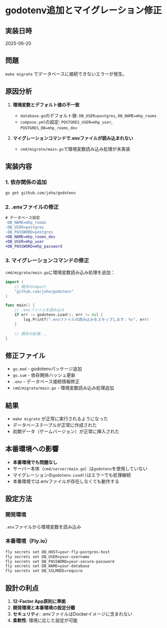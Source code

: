 # godotenv追加とマイグレーション修正

## 実装日時
2025-06-20

## 問題
`make migrate` でデータベースに接続できないエラーが発生。

## 原因分析
1. **環境変数とデフォルト値の不一致**
   - `database.go`のデフォルト値: `DB_USER=postgres`, `DB_NAME=mhp_rooms`
   - `compose.yml`の設定: `POSTGRES_USER=mhp_user`, `POSTGRES_DB=mhp_rooms_dev`

2. **マイグレーションコマンドで.envファイルが読み込まれない**
   - `cmd/migrate/main.go`で環境変数読み込み処理が未実装

## 実装内容

### 1. 依存関係の追加
```bash
go get github.com/joho/godotenv
```

### 2. .envファイルの修正
```diff
# データベース設定
-DB_NAME=mhp_rooms
-DB_USER=postgres
-DB_PASSWORD=postgres
+DB_NAME=mhp_rooms_dev
+DB_USER=mhp_user
+DB_PASSWORD=mhp_password
```

### 3. マイグレーションコマンドの修正
`cmd/migrate/main.go`に環境変数読み込み処理を追加：

```go
import (
    // 既存のimport
    "github.com/joho/godotenv"
)

func main() {
    // .envファイルを読み込み
    if err := godotenv.Load(); err != nil {
        log.Printf(".envファイルの読み込みをスキップします: %v", err)
    }
    
    // 既存の処理...
}
```

## 修正ファイル
- `go.mod` - godotenvパッケージ追加
- `go.sum` - 依存関係ハッシュ更新
- `.env` - データベース接続情報修正
- `cmd/migrate/main.go` - 環境変数読み込み処理追加

## 結果
- `make migrate` が正常に実行されるようになった
- データベーステーブルが正常に作成された
- 初期データ（ゲームバージョン）が正常に挿入された

## 本番環境への影響
- **本番環境でも問題なし**
- サーバー本体（`cmd/server/main.go`）は`godotenv`を使用していない
- マイグレーションの`godotenv.Load()`はエラーでも処理継続
- 本番環境では.envファイルが存在しなくても動作する

## 設定方法
### 開発環境
`.env`ファイルから環境変数を読み込み

### 本番環境（Fly.io）
```bash
fly secrets set DB_HOST=your-fly-postgres-host
fly secrets set DB_USER=your-username
fly secrets set DB_PASSWORD=your-secure-password
fly secrets set DB_NAME=your-database
fly secrets set DB_SSLMODE=require
```

## 設計の利点
1. **12-Factor App原則に準拠**
2. **開発環境と本番環境の設定分離**
3. **セキュリティ**: .envファイルはDockerイメージに含まれない
4. **柔軟性**: 環境に応じた設定が可能